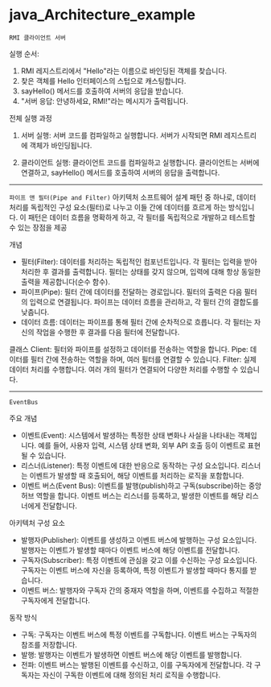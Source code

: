 # java_Architecture_example

`RMI 클라이언트 서버`

실행 순서:
1. RMI 레지스트리에서 "Hello"라는 이름으로 바인딩된 객체를 찾습니다.
2. 찾은 객체를 Hello 인터페이스의 스텁으로 캐스팅합니다.
3. sayHello() 메서드를 호출하여 서버의 응답을 받습니다.
4. "서버 응답: 안녕하세요, RMI!"라는 메시지가 출력됩니다.

전체 실행 과정
1. 서버 실행:
서버 코드를 컴파일하고 실행합니다.
서버가 시작되면 RMI 레지스트리에 객체가 바인딩됩니다.

2. 클라이언트 실행:
클라이언트 코드를 컴파일하고 실행합니다.
클라이언트는 서버에 연결하고, sayHello() 메서드를 호출하여 서버의 응답을 출력합니다.

---

`파이프 앤 필터(Pipe and Filter)` 아키텍처
소프트웨어 설계 패턴 중 하나로, 데이터 처리를 독립적인 구성 요소(필터)로 나누고 이들 간에 데이터를 흐르게 하는 방식입니다. 이 패턴은 데이터 흐름을 명확하게 하고, 각 필터를 독립적으로 개발하고 테스트할 수 있는 장점을 제공

개념
- 필터(Filter): 데이터를 처리하는 독립적인 컴포넌트입니다. 각 필터는 입력을 받아 처리한 후 결과를 출력합니다. 필터는 상태를 갖지 않으며, 입력에 대해 항상 동일한 출력을 제공합니다(순수 함수).
- 파이프(Pipe): 필터 간에 데이터를 전달하는 경로입니다. 필터의 출력은 다음 필터의 입력으로 연결됩니다. 파이프는 데이터 흐름을 관리하고, 각 필터 간의 결합도를 낮춥니다.
- 데이터 흐름: 데이터는 파이프를 통해 필터 간에 순차적으로 흐릅니다. 각 필터는 자신의 작업을 수행한 후 결과를 다음 필터에 전달합니다.

클래스
Client: 필터와 파이프를 설정하고 데이터를 전송하는 역할을 합니다.
Pipe: 데이터를 필터 간에 전송하는 역할을 하며, 여러 필터를 연결할 수 있습니다.
Filter: 실제 데이터 처리를 수행합니다. 여러 개의 필터가 연결되어 다양한 처리를 수행할 수 있습니다.

---

`EventBus`

주요 개념
- 이벤트(Event): 시스템에서 발생하는 특정한 상태 변화나 사실을 나타내는 객체입니다. 예를 들어, 사용자 입력, 시스템 상태 변화, 외부 API 호출 등이 이벤트로 표현될 수 있습니다.
- 리스너(Listener): 특정 이벤트에 대한 반응으로 동작하는 구성 요소입니다. 리스너는 이벤트가 발생할 때 호출되어, 해당 이벤트를 처리하는 로직을 포함합니다.
- 이벤트 버스(Event Bus): 이벤트를 발행(publish)하고 구독(subscribe)하는 중앙 허브 역할을 합니다. 이벤트 버스는 리스너를 등록하고, 발생한 이벤트를 해당 리스너에게 전달합니다.

아키텍처 구성 요소
- 발행자(Publisher): 이벤트를 생성하고 이벤트 버스에 발행하는 구성 요소입니다. 발행자는 이벤트가 발생할 때마다 이벤트 버스에 해당 이벤트를 전달합니다.
- 구독자(Subscriber): 특정 이벤트에 관심을 갖고 이를 수신하는 구성 요소입니다. 구독자는 이벤트 버스에 자신을 등록하여, 특정 이벤트가 발생할 때마다 통지를 받습니다.
- 이벤트 버스: 발행자와 구독자 간의 중재자 역할을 하며, 이벤트를 수집하고 적절한 구독자에게 전달합니다.

동작 방식
- 구독: 구독자는 이벤트 버스에 특정 이벤트를 구독합니다. 이벤트 버스는 구독자의 참조를 저장합니다.
- 발행: 발행자는 이벤트가 발생하면 이벤트 버스에 해당 이벤트를 발행합니다.
- 전파: 이벤트 버스는 발행된 이벤트를 수신하고, 이를 구독자에게 전달합니다. 각 구독자는 자신이 구독한 이벤트에 대해 정의된 처리 로직을 수행합니다.
